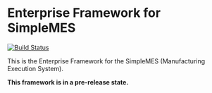 # Enterprise Framework for SimpleMES

[![Build Status](https://github.com/simplemes/simplemes-core/workflows/BuildAndTestAll/badge.svg)](https://github.com/simplemes/simplemes-core/actions)


This is the Enterprise Framework for the SimpleMES (Manufacturing Execution System).  

**This framework is in a pre-release state.**



